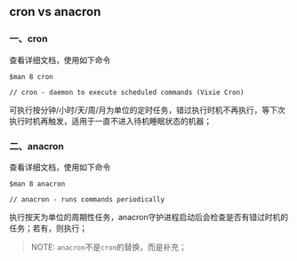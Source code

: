 ## cron vs anacron

### 一、cron

查看详细文档，使用如下命令

```
$man 8 cron

// cron - daemon to execute scheduled commands (Vixie Cron)
```

可执行按分钟/小时/天/周/月为单位的定时任务，错过执行时机不再执行，等下次执行时机再触发，适用于一直不进入待机睡眠状态的机器；

### 二、anacron

查看详细文档，使用如下命令

```
$man 8 anacron

// anacron - runs commands periodically
```

执行按天为单位的周期性任务，anacron守护进程启动后会检查是否有错过时机的任务；若有，则执行；

> NOTE: `anacron`不是`cron`的替换，而是补充；